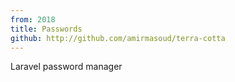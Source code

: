 ```yaml
---
from: 2018
title: Passwords
github: http://github.com/amirmasoud/terra-cotta
---
```


Laravel password manager

